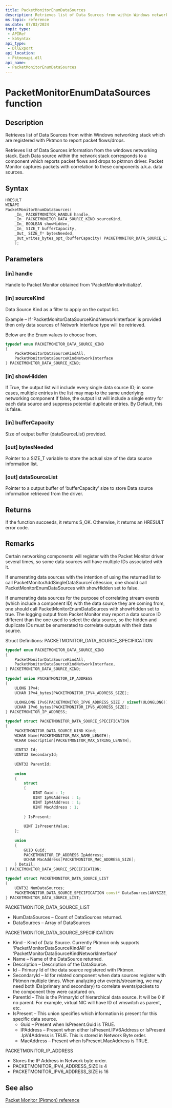 ```yaml
---
title: PacketMonitorEnumDataSources
description: Retrieves list of Data Sources from within Windows networking stack which are registered with Pktmon to report packet flows/drops.
ms.topic: reference
ms.date: 07/03/2024
topic_type:
 - APIRef
 - kbSyntax
api_type:
 - DllExport
api_location:
 - Pktmonapi.dll
api_name:
 - PacketMonitorEnumDataSources
---
```


# PacketMonitorEnumDataSources function

## Description

Retrieves list of Data Sources from within Windows networking stack which are registered with Pktmon to report packet flows/drops.

Retrieves list of Data Sources information from the windows networking stack. Each Data source within the network stack corresponds to a component which reports packet flows and drops to pktmon driver. Packet Monitor captures packets with correlation to these components a.k.a. data sources.

## Syntax

```cpp
HRESULT
WINAPI
PacketMonitorEnumDataSources(
    _In_ PACKETMONITOR_HANDLE handle,
    _In_ PACKETMONITOR_DATA_SOURCE_KIND sourceKind,
    _In_ BOOLEAN showHidden,
    _In_ SIZE_T bufferCapacity,
    _Out_ SIZE_T* bytesNeeded,
    _Out_writes_bytes_opt_(bufferCapacity) PACKETMONITOR_DATA_SOURCE_LIST* dataSourceList
    );
```

## Parameters

### [in] handle

Handle to Packet Monitor obtained from ’PacketMonitorInitialize’.

### [in] sourceKind

Data Source Kind as a filter to apply on the output list. 

Example – If ‘PacketMonitorDataSourceKindNetworkInterface’ is provided then only data sources of Network Interface type will be retrieved. 

Below are the Enum values to choose from.

```cpp
typedef enum PACKETMONITOR_DATA_SOURCE_KIND
{
    PacketMonitorDataSourceKindAll,
    PacketMonitorDataSourceKindNetworkInterface
} PACKETMONITOR_DATA_SOURCE_KIND;
```

### [in] showHidden

If True, the output list will include every single data source ID; in some cases, multiple entries in the list may map to the same underlying networking component If false, the output list will include a single entry for each data source and suppress potential duplicate entries. By Default, this is false. 

### [in] bufferCapacity

Size of output buffer (dataSourceList) provided. 

### [out] bytesNeeded

Pointer to a SIZE_T variable to store the actual size of the data source information list.  

### [out] dataSourceList

Pointer to a output buffer of ‘bufferCapacity’ size to store Data source information retrieved from the driver. 

## Returns

If the function succeeds, it returns S_OK. Otherwise, it returns an HRESULT error code.

## Remarks

Certain networking components will register with the Packet Monitor driver several times, so some data sources will have multiple IDs associated with it. 

If enumerating data sources with the intention of using the returned list to call PacketMonitorAddSingleDataSourceToSession, one should call PacketMonitorEnumDataSources with showHidden set to false.

If enumerating data sources for the purpose of correlating stream events (which include a component ID) with the data source they are coming from, one should call PacketMonitorEnumDataSources with showHidden set to true. The logging output from Packet Monitor may report a data source ID different than the one used to select the data source, so the hidden and duplicate IDs must be enumerated to correlate outputs with their data source.

Struct Definitions: PACKETMONITOR_DATA_SOURCE_SPECIFICATION

```cpp
typedef enum PACKETMONITOR_DATA_SOURCE_KIND
{
    PacketMonitorDataSourceKindAll,
    PacketMonitorDataSourceKindNetworkInterface,
} PACKETMONITOR_DATA_SOURCE_KIND;
 
typedef union PACKETMONITOR_IP_ADDRESS
{
    ULONG IPv4;
    UCHAR IPv4_bytes[PACKETMONITOR_IPV4_ADDRESS_SIZE];
 
    ULONGLONG IPv6[PACKETMONITOR_IPV6_ADDRESS_SIZE / sizeof(ULONGLONG)];
    UCHAR IPv6_bytes[PACKETMONITOR_IPV6_ADDRESS_SIZE];
} PACKETMONITOR_IP_ADDRESS;

typedef struct PACKETMONITOR_DATA_SOURCE_SPECIFICATION
{
    PACKETMONITOR_DATA_SOURCE_KIND Kind;
    WCHAR Name[PACKETMONITOR_MAX_NAME_LENGTH];
    WCHAR Description[PACKETMONITOR_MAX_STRING_LENGTH];
 
    UINT32 Id;
    UINT32 SecondaryId;
    
    UINT32 ParentId;
 
    union
    {
        struct
        {
            UINT Guid : 1;
            UINT IpV6Address : 1;
            UINT IpV4Address : 1;
            UINT MacAddress : 1;
 
        } IsPresent;
 
        UINT IsPresentValue;
    };
    
    union
    {
        GUID Guid;
        PACKETMONITOR_IP_ADDRESS IpAddress;
        UCHAR MacAddress[PACKETMONITOR_MAC_ADDRESS_SIZE];
    } Detail;
} PACKETMONITOR_DATA_SOURCE_SPECIFICATION;

typedef struct PACKETMONITOR_DATA_SOURCE_LIST
{
    UINT32 NumDataSources;
    PACKETMONITOR_DATA_SOURCE_SPECIFICATION const* DataSources[ANYSIZE_ARRAY];
} PACKETMONITOR_DATA_SOURCE_LIST;
```

PACKETMONITOR_DATA_SOURCE_LIST
* NumDataSources – Count of DataSources returned. 
* DataSources – Array of DataSources

PACKETMONITOR_DATA_SOURCE_SPECIFICATION
* Kind – Kind of Data Source. Currently Pktmon only supports ‘PacketMonitorDataSourceKindAll’ or ‘PacketMonitorDataSourceKindNetworkInterface’
* Name – Name of the DataSource returned. 
* Description – Description of the DataSource. 
* Id – Primary Id of the data source registered with Pktmon. 
* SecondaryId – Id for related component when data sources register with Pktmon multiple times. When analyzing etw events/streaming, we may need both IDs(primary and secondary) to correlate events/packets to the component they were captured on. 
* ParentId – This is the PrimaryId of hierarchical data source. It will be 0 if no parent. For example, virtual NIC will have ID of vmswitch as parent, etc. 
* IsPresent – This union specifies which information is present for this specific data source.
  * Guid – Present when IsPresent.Guid is TRUE. 
  * IPAddress – Present when either IsPresent.IPV6Address or IsPresent .IpV4Address is TRUE. This is stored in Network Byte order. 
  * MacAddress – Present when IsPresent.MacAddress is TRUE. 

PACKETMONITOR_IP_ADDRESS
* Stores the IP Address in Network byte order. 
* PACKETMONITOR_IPV4_ADDRESS_SIZE is 4
* PACKETMONITOR_IPV6_ADDRESS_SIZE is 16

## See also

[Packet Monitor (Pktmon) reference](../pktmon-reference.md)
